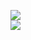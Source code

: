[![](https://img.shields.io/badge/Made%20With-Github%20Spray-lightgrey.svg?style=for-the-badge&logo=github)](https://github.com/Annihil/github-spray#6701)  
[![](https://i.imgur.com/2DrTn0Z.gif)](https://github.com/Annihil/github-spray)